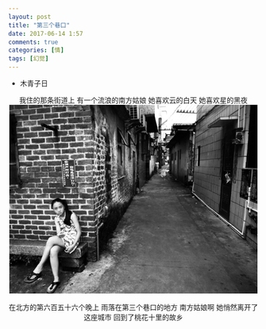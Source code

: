 ```yaml
---
layout: post
title: "第三个巷口"
date: 2017-06-14 1:57
comments: true
categories: [情]
tags: [幻觉]
---
```

<!--more -->
* 木青子日

<center>
我住的那条街道上
有一个流浪的南方姑娘
她喜欢云的白天
她喜欢星的黑夜

<img src="/images/threeXianKou.jpg" width="500px"  high="450px" />

在北方的第六百五十六个晚上
雨落在第三个巷口的地方
南方姑娘啊
她悄然离开了这座城市
回到了桃花十里的故乡
</center>















